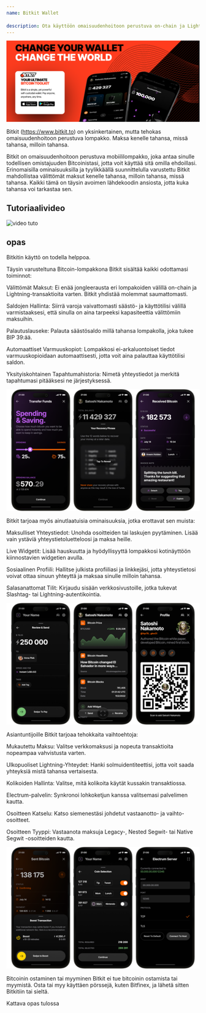```yaml
---
name: Bitkit Wallet

description: Ota käyttöön omaisuudenhoitoon perustuva on-chain ja Lightning Wallet
---
```


![cover](assets/cover.webp)

Bitkit (https://www.bitkit.to) on yksinkertainen, mutta tehokas omaisuudenhoitoon perustuva lompakko. Maksa kenelle tahansa, missä tahansa, milloin tahansa.

Bitkit on omaisuudenhoitoon perustuva mobiililompakko, joka antaa sinulle todellisen omistajuuden Bitcoinistasi, jotta voit käyttää sitä omilla ehdoillasi. Erinomaisilla ominaisuuksilla ja tyylikkäällä suunnittelulla varustettu Bitkit mahdollistaa välittömät maksut kenelle tahansa, milloin tahansa, missä tahansa. Kaikki tämä on täysin avoimen lähdekoodin ansiosta, jotta kuka tahansa voi tarkastaa sen.


## Tutoriaalivideo

![video tuto](https://www.youtube.com/watch?v=FJ3Mqqz4Dmw)

## opas

Bitkitin käyttö on todella helppoa.


Täysin varusteltuna Bitcoin-lompakkona Bitkit sisältää kaikki odottamasi toiminnot:

Välittömät Maksut: Ei enää jongleerausta eri lompakoiden välillä on-chain ja Lightning-transaktioita varten. Bitkit yhdistää molemmat saumattomasti.

Saldojen Hallinta: Siirrä varoja vaivattomasti säästö- ja käyttötilisi välillä varmistaaksesi, että sinulla on aina tarpeeksi kapasiteettia välittömiin maksuihin.

Palautuslauseke: Palauta säästösaldo millä tahansa lompakolla, joka tukee BIP 39:ää.

Automaattiset Varmuuskopiot: Lompakkosi ei-arkaluontoiset tiedot varmuuskopioidaan automaattisesti, jotta voit aina palauttaa käyttötilisi saldon.

Yksityiskohtainen Tapahtumahistoria: Nimetä yhteystiedot ja merkitä tapahtumasi pitääksesi ne järjestyksessä.

![cover](assets/1.webp)

Bitkit tarjoaa myös ainutlaatuisia ominaisuuksia, jotka erottavat sen muista:

Maksulliset Yhteystiedot: Unohda osoitteiden tai laskujen pyytäminen. Lisää vain ystäviä yhteystietoluetteloosi ja maksa heille.

Live Widgetit: Lisää hauskuutta ja hyödyllisyyttä lompakkosi kotinäyttöön kiinnostavien widgetien avulla.

Sosiaalinen Profiili: Hallitse julkista profiiliasi ja linkkejäsi, jotta yhteystietosi voivat ottaa sinuun yhteyttä ja maksaa sinulle milloin tahansa.

Salasanattomat Tilit: Kirjaudu sisään verkkosivustoille, jotka tukevat Slashtag- tai Lightning-autentikointia.

![cover](assets/2.webp)

Asiantuntijoille Bitkit tarjoaa tehokkaita vaihtoehtoja:

Mukautettu Maksu: Valitse verkkomaksusi ja nopeuta transaktioita nopeampaa vahvistusta varten.

Ulkopuoliset Lightning-Yhteydet: Hanki solmuidentiteettisi, jotta voit saada yhteyksiä mistä tahansa vertaisesta.

Kolikoiden Hallinta: Valitse, mitä kolikoita käytät kussakin transaktiossa.

Electrum-palvelin: Synkronoi lohkoketjun kanssa valitsemasi palvelimen kautta.

Osoitteen Katselu: Katso siemenestäsi johdetut vastaanotto- ja vaihto-osoitteet.

Osoitteen Tyyppi: Vastaanota maksuja Legacy-, Nested Segwit- tai Native Segwit -osoitteiden kautta.

![cover](assets/3.webp)

Bitcoinin ostaminen tai myyminen
Bitkit ei tue bitcoinin ostamista tai myymistä. Osta tai myy käyttäen pörssejä, kuten Bitfinex, ja lähetä sitten Bitkitiin tai sieltä.

Kattava opas tulossa